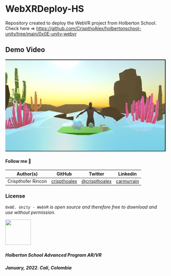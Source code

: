 # WebXRDeploy-HS

Repository created to deploy the WebVR project from Holberton School. Check here => https://github.com/CrispthoAlex/holbertonschool-unity/tree/main/0x0E-unity-webvr



## Demo Video
[![Demo Video](webxr-capture.JPG)](./DemoVideo_WebVR.mp4 "Click to Watch!")


#### Follow me 💬

| Author(s) | GitHub | Twitter | Linkedin |
| :---: | :---: | :---: | :---: |
| Crispthofer Rincon | [crispthoalex](https://github.com/crispthoalex) | [@crispthoalex](https://twitter.com/crispthoalex) | [carmurrain](https://www.linkedin.com/in/carmurrain) |

### License
*`0x0E. Unity - WebVR` is open source and therefore free to download and use without permission.*

<a href="url"><img src="https://theme.zdassets.com/theme_assets/2439906/391a1b5058281ff9c224e2dadc38ea90659556ba.png" width="80" height="80"></a>

##### Holberton School  Advanced Program  AR/VR
##### January, 2022. Cali, Colombia
